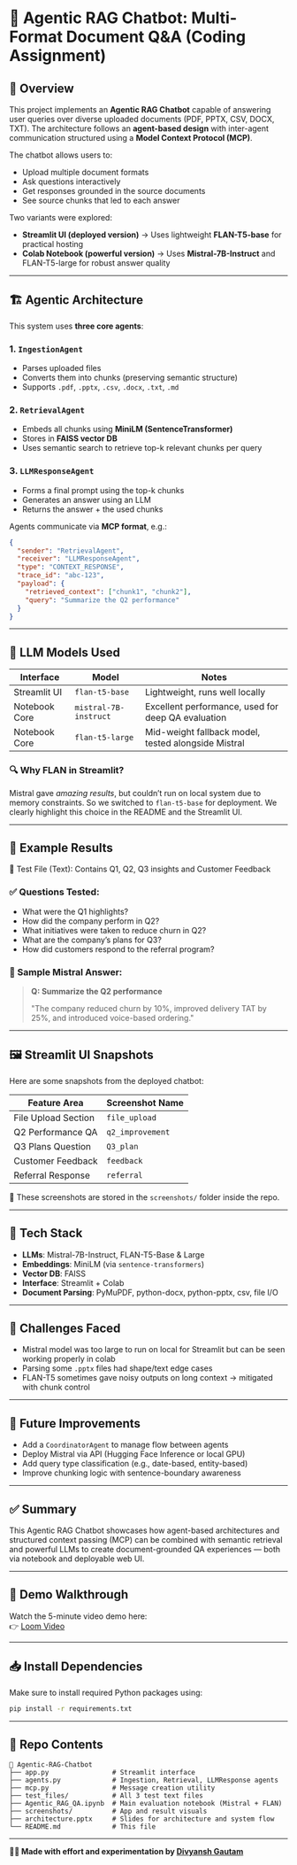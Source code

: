 # 🧠 Agentic RAG Chatbot: Multi-Format Document Q&A (Coding Assignment)

## 🧩 Overview

This project implements an **Agentic RAG Chatbot** capable of answering user queries over diverse uploaded documents (PDF, PPTX, CSV, DOCX, TXT). The architecture follows an **agent-based design** with inter-agent communication structured using a **Model Context Protocol (MCP)**.

The chatbot allows users to:

- Upload multiple document formats
- Ask questions interactively
- Get responses grounded in the source documents
- See source chunks that led to each answer

Two variants were explored:

- **Streamlit UI (deployed version)** → Uses lightweight **FLAN-T5-base** for practical hosting
- **Colab Notebook (powerful version)** → Uses **Mistral-7B-Instruct** and FLAN-T5-large for robust answer quality

---

## 🏗️ Agentic Architecture

This system uses **three core agents**:

### 1. `IngestionAgent`

- Parses uploaded files
- Converts them into chunks (preserving semantic structure)
- Supports `.pdf`, `.pptx`, `.csv`, `.docx`, `.txt`, `.md`

### 2. `RetrievalAgent`

- Embeds all chunks using **MiniLM (SentenceTransformer)**
- Stores in **FAISS vector DB**
- Uses semantic search to retrieve top-k relevant chunks per query

### 3. `LLMResponseAgent`

- Forms a final prompt using the top-k chunks
- Generates an answer using an LLM
- Returns the answer + the used chunks

Agents communicate via **MCP format**, e.g.:

```json
{
  "sender": "RetrievalAgent",
  "receiver": "LLMResponseAgent",
  "type": "CONTEXT_RESPONSE",
  "trace_id": "abc-123",
  "payload": {
    "retrieved_context": ["chunk1", "chunk2"],
    "query": "Summarize the Q2 performance"
  }
}
```

---

## 🧠 LLM Models Used

| Interface     | Model                 | Notes                                               |
| ------------- | --------------------- | --------------------------------------------------- |
| Streamlit UI  | `flan-t5-base`        | Lightweight, runs well locally                      |
| Notebook Core | `mistral-7B-instruct` | Excellent performance, used for deep QA evaluation  |
| Notebook Core | `flan-t5-large`       | Mid-weight fallback model, tested alongside Mistral |

### 🔍 Why FLAN in Streamlit?

Mistral gave *amazing results*, but couldn’t run on local system due to memory constraints. So we switched to `flan-t5-base` for deployment. We clearly highlight this choice in the README and the Streamlit UI.

---

## 🧪 Example Results

📁 Test File (Text): Contains Q1, Q2, Q3 insights and Customer Feedback

### ✅ Questions Tested:

- What were the Q1 highlights?
- How did the company perform in Q2?
- What initiatives were taken to reduce churn in Q2?
- What are the company’s plans for Q3?
- How did customers respond to the referral program?

### 🎯 Sample Mistral Answer:

> **Q: Summarize the Q2 performance**
>
> "The company reduced churn by 10%, improved delivery TAT by 25%, and introduced voice-based ordering."

---

## 🖼️ Streamlit UI Snapshots

Here are some snapshots from the deployed chatbot:

| Feature Area        | Screenshot Name     |
|---------------------|---------------------|
| File Upload Section | `file_upload`       |
| Q2 Performance QA   | `q2_improvement`    |
| Q3 Plans Question   | `Q3_plan`           |
| Customer Feedback   | `feedback`          |
| Referral Response   | `referral`          |

📸 These screenshots are stored in the `screenshots/` folder inside the repo.

---

## 🧱 Tech Stack

- **LLMs**: Mistral-7B-Instruct, FLAN-T5-Base & Large
- **Embeddings**: MiniLM (via `sentence-transformers`)
- **Vector DB**: FAISS
- **Interface**: Streamlit + Colab
- **Document Parsing**: PyMuPDF, python-docx, python-pptx, csv, file I/O

---

## 📌 Challenges Faced

- Mistral model was too large to run on local for Streamlit but can be seen working properly in colab
- Parsing some `.pptx` files had shape/text edge cases
- FLAN-T5 sometimes gave noisy outputs on long context → mitigated with chunk control

---

## 🚀 Future Improvements

- Add a `CoordinatorAgent` to manage flow between agents
- Deploy Mistral via API (Hugging Face Inference or local GPU)
- Add query type classification (e.g., date-based, entity-based)
- Improve chunking logic with sentence-boundary awareness

---

## ✅ Summary

This Agentic RAG Chatbot showcases how agent-based architectures and structured context passing (MCP) can be combined with semantic retrieval and powerful LLMs to create document-grounded QA experiences — both via notebook and deployable web UI.

---

## 🎥 Demo Walkthrough

Watch the 5-minute video demo here:  
👉 [Loom Video](https://www.loom.com/share/bc8ae9c8d28f41b69a8c43a6c851ea7c?sid=61af7c33-2462-47f0-a4e3-68a678a552c4)

---

## 📥 Install Dependencies
Make sure to install required Python packages using:

```bash
pip install -r requirements.txt
```

---

## 📂 Repo Contents

```
📁 Agentic-RAG-Chatbot
├── app.py                # Streamlit interface
├── agents.py             # Ingestion, Retrieval, LLMResponse agents
├── mcp.py                # Message creation utility
├── test_files/           # All 3 test text files
├── Agentic_RAG_QA.ipynb  # Main evaluation notebook (Mistral + FLAN)
├── screenshots/          # App and result visuals
├── architecture.pptx     # Slides for architecture and system flow
└── README.md             # This file
```

---

**🧑‍💻 Made with effort and experimentation by [Divyansh Gautam](https://github.com/Divyansh-git10)**


